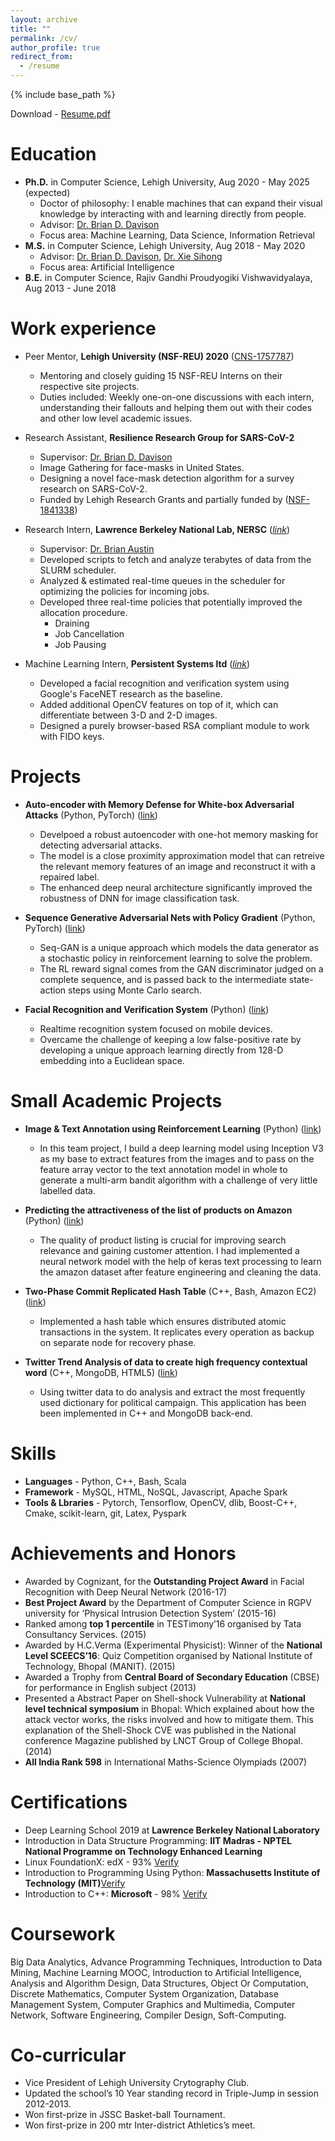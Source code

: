 ```yaml
---
layout: archive
title: ""
permalink: /cv/
author_profile: true
redirect_from:
  - /resume
---
```


{% include base_path %}

Download - [Resume.pdf](https://eashanadhikarla.github.io/files/Resume.pdf)

Education
======
* <b>Ph.D.</b> in Computer Science, Lehigh University, Aug 2020 - May 2025 (expected)
  * Doctor of philosophy: I enable machines that can expand their visual knowledge by interacting with and learning directly from people.
  * Advisor:  <a href="http://www.cse.lehigh.edu/~brian/">Dr. Brian D. Davison</a>
  * Focus area: Machine Learning, Data Science, Information Retrieval
* <b>M.S.</b> in Computer Science, Lehigh University, Aug 2018 - May 2020
  * Advisor: <a href="http://www.cse.lehigh.edu/~brian/">Dr. Brian D. Davison</a>, <a href="http://www.cse.lehigh.edu/~sxie/">Dr. Xie Sihong</a>
  * Focus area: Artificial Intelligence
* <b>B.E.</b> in Computer Science, Rajiv Gandhi Proudyogiki Vishwavidyalaya, Aug 2013 - June 2018

Work experience
======
* Peer Mentor, <b>Lehigh University (NSF-REU) 2020</b> (<a href="https://www.nsf.gov/awardsearch/showAward?AWD_ID=1757787">CNS-1757787</a>)
  * Mentoring and closely guiding 15 NSF-REU Interns on their respective site projects.
  * Duties included: Weekly one-on-one discussions with each intern, understanding their fallouts and helping them out with their codes and other low level academic issues.

* Research Assistant, <b>Resilience Research Group for SARS-CoV-2</b>
  * Supervisor: <a href="http://www.cse.lehigh.edu/~brian/">Dr. Brian D. Davison</a>
  * Image Gathering for face-masks in United States.
  * Designing a novel face-mask detection algorithm for a survey research on SARS-CoV-2.
  * Funded by Lehigh Research Grants and partially funded by (<a href="https://converge.colorado.edu/resources/covid-19/working-groups/issues-impacts-recovery/cultural-perceptions-of-risk-behavioral-responses-and-community-resilience-in-covid-19">NSF-1841338</a>)

* Research Intern, <b>Lawrence Berkeley National Lab, NERSC</b> (<a href="https://cs.lbl.gov/news-media/news/2019/summer-student-researchers-wrap-up/"><i>link</i></a>) <!-- Embedded Link: https://cdn.cp.adobe.io/content/2/video/3d0f97fc-0135-492b-b4f0-6c0d269cc2d7/embed?api_key=MarvelCP1 -->
  * Supervisor: <a href="https://www.nersc.gov/about/nersc-staff/advanced-technologies-group/brian-austin/">Dr. Brian Austin</a>
  * Developed scripts to fetch and analyze terabytes of data from the SLURM scheduler.
  * Analyzed & estimated real-time queues in the scheduler for optimizing the policies for incoming jobs.
  * Developed three real-time policies that potentially improved the allocation procedure.
    * Draining
    * Job Cancellation
    * Job Pausing

* Machine Learning Intern, <b>Persistent Systems ltd</b> (<a href="https://github.com/eashanadhikarla/Facial-Recognition-with-DNN"><i>link</i></a>)
  * Developed a facial recognition and verification system using Google's FaceNET research as the baseline.
  * Added additional OpenCV features on top of it, which can differentiate between 3-D and 2-D images.
  * Designed a purely browser-based RSA compliant module to work with FIDO keys.

Projects
========
* <b>Auto-encoder with Memory Defense for White-box Adversarial Attacks</b> (Python, PyTorch) (<a href="https://github.com/eashanadhikarla/">link</a>)
  * Develpoed a robust autoencoder with one-hot memory masking for detecting adversarial attacks.
  * The model is a close proximity approximation model that can retreive the relevant memory features of an image and reconstruct it with a repaired label.
  * The enhanced deep neural architecture significantly improved the robustness of DNN for image classification task. 

* <b>Sequence Generative Adversarial Nets with Policy Gradient</b> (Python, PyTorch) (<a href="https://github.com/eashanadhikarla/seqGAN">link</a>)
  * Seq-GAN is a unique approach which models the data generator as a stochastic policy in reinforcement learning to solve the problem.
  * The RL reward signal comes from the GAN discriminator judged on a complete sequence, and is passed back to the intermediate state- action steps using Monte Carlo search.

* <b>Facial Recognition and Verification System</b> (Python) (<a href="https://github.com/eashanadhikarla/Facial-Recognition-with-DNN">link</a>)
  * Realtime recognition system focused on mobile devices.
  * Overcame the challenge of keeping a low false-positive rate by developing a unique approach learning directly from 128-D embedding into a Euclidean space.

Small Academic Projects
======
* <b>Image & Text Annotation using Reinforcement Learning</b> (Python) (<a href=" https://github.com/eashanadhikarla/Image-Text-Annotation-Using-Reinforcement-Learning">link</a>)
  * In this team project, I build a deep learning model using Inception V3 as my base to extract features from the images and to pass on the feature array vector to the text annotation model in whole to generate a multi-arm bandit algorithm with a challenge of very little labelled data.

* <b>Predicting the attractiveness of the list of products on Amazon</b> (Python) (<a href="https://github.com/eashanadhikarla/product_listing_attractiveness">link</a>)
  * The quality of product listing is crucial for improving search relevance and gaining customer attention. I had implemented a neural network model with the help of keras text processing to learn the amazon dataset after feature engineering and cleaning the data. 

* <b>Two-Phase Commit Replicated Hash Table</b> (C++, Bash, Amazon EC2) (<a href="https://github.com/eashanadhikarla/Atomic-Commit-Protocol-2PC">link</a>)
  * Implemented a hash table which ensures distributed atomic transactions in the system. It replicates every operation as backup on separate node for recovery phase.

* <b>Twitter Trend Analysis of data to create high frequency contextual word</b> (C++, MongoDB, HTML5) (<a href="https://github.com/eashanadhikarla/Twitter-Trend-Analyzer">link</a>)
  * Using twitter data to do analysis and extract the most frequently used dictionary for political campaign. This application has been been implemented in C++ and MongoDB back-end.

Skills
======
* <b>Languages</b>        - Python, C++, Bash, Scala
* <b>Framework</b>        - MySQL, HTML, NoSQL, Javascript, Apache Spark
* <b>Tools & Lbraries</b> - Pytorch, Tensorflow, OpenCV, dlib, Boost-C++, Cmake, scikit-learn, git, Latex,    Pyspark

Achievements and Honors
======
* Awarded by Cognizant, for the <b>Outstanding Project Award</b> in Facial Recognition with Deep Neural Network (2016-17) 
* <b>Best Project Award</b> by the Department of Computer Science in RGPV university for ’Physical Intrusion Detection System’ (2015-16) 
* Ranked among <b>top 1 percentile</b> in TESTimony’16 organised by Tata Consultancy Services. (2015) 
* Awarded by H.C.Verma (Experimental Physicist): Winner of the <b>National Level SCEECS’16</b>: Quiz Competition organised by National Institute of Technology, Bhopal (MANIT). (2015) 
* Awarded a Trophy from <b>Central Board of Secondary Education</b> (CBSE) for performance in English subject (2013)
* Presented a Abstract Paper on Shell-shock Vulnerability at <b>National level technical symposium</b> in Bhopal: Which explained about how the attack vector works, the risks involved and how to mitigate them. This explanation of the Shell-Shock CVE was published in the National conference Magazine published by LNCT Group of College Bhopal. (2014)
* <b>All India Rank 598</b> in International Maths-Science Olympiads (2007) 

Certifications
======
* Deep Learning School 2019 at <b>Lawrence Berkeley National Laboratory</b>
* Introduction in Data Structure Programming: <b>IIT Madras - NPTEL National Programme on Technology Enhanced Learning</b>
* Linux FoundationX: edX - 93%  <a href="https://verify.edx.org/cert/3e017788d8214d68831eb2b76e6ea699">Verify</a>
* Introduction to Programming Using Python: <b>Massachusetts Institute of Technology (MIT)</b><a href="https://verify.edx.org/cert/e0d7c1ef5a084f37a95c094e2b056457">Verify</a> 
* Introduction to C++: <b>Microsoft</b> - 98% <a href="https://courses.edx.org/certificates/a63e9a2057e44639a4f03aba08fd7a04">Verify</a> 

Coursework
======
Big Data Analytics, Advance Programming Techniques, Introduction to Data Mining, Machine Learning MOOC, Introduction to Artificial Intelligence, Analysis and Algorithm Design, Data Structures, Object Or Computation, Discrete Mathematics, Computer System Organization, Database Management System, Computer Graphics and Multimedia, Computer Network, Software Engineering, Compiler Design, Soft-Computing.

Co-curricular
======
* Vice President of Lehigh University Crytography Club.
* Updated the school’s 10 Year standing record in Triple-Jump in session 2012-2013. 
* Won first-prize in JSSC Basket-ball Tournament.
* Won first-prize in 200 mtr Inter-district Athletics’s meet.

<!-- Publications
======
  <ul>{% for post in site.publications %}
    {% include archive-single-cv.html %}
  {% endfor %}</ul> -->
  
<!-- Talks
======
  <ul>{% for post in site.talks %}
    {% include archive-single-talk-cv.html %}
  {% endfor %}</ul>
  
Teaching
======
  <ul>{% for post in site.teaching %}
    {% include archive-single-cv.html %}
  {% endfor %}</ul> -->